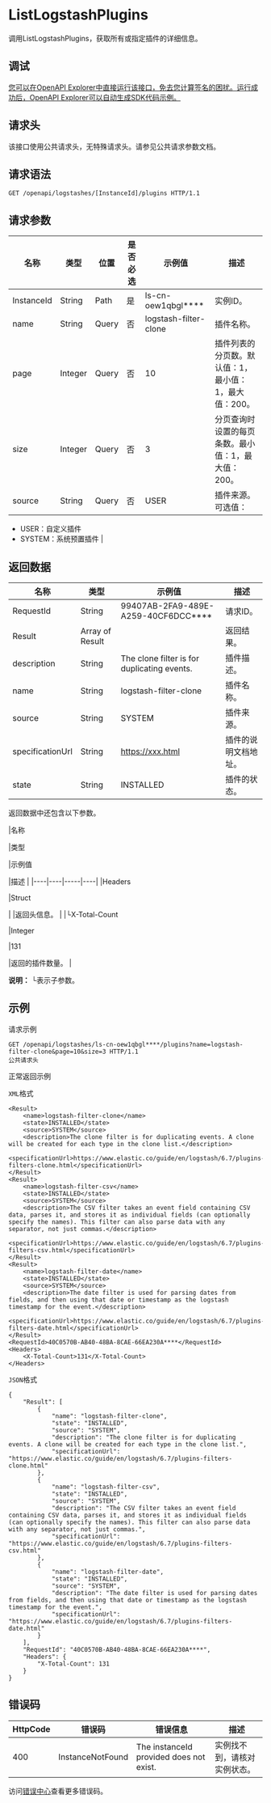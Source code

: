 # ListLogstashPlugins

调用ListLogstashPlugins，获取所有或指定插件的详细信息。

## 调试

[您可以在OpenAPI Explorer中直接运行该接口，免去您计算签名的困扰。运行成功后，OpenAPI Explorer可以自动生成SDK代码示例。](https://api.aliyun.com/#product=elasticsearch&api=ListLogstashPlugins&type=ROA&version=2017-06-13)

## 请求头

该接口使用公共请求头，无特殊请求头。请参见公共请求参数文档。

## 请求语法

```
GET /openapi/logstashes/[InstanceId]/plugins HTTP/1.1
```

## 请求参数

|名称|类型|位置|是否必选|示例值|描述|
|--|--|--|----|---|--|
|InstanceId|String|Path|是|ls-cn-oew1qbgl\*\*\*\*|实例ID。 |
|name|String|Query|否|logstash-filter-clone|插件名称。 |
|page|Integer|Query|否|10|插件列表的分页数。默认值：1，最小值：1，最大值：200。 |
|size|Integer|Query|否|3|分页查询时设置的每页条数。最小值：1，最大值：200。 |
|source|String|Query|否|USER|插件来源。可选值：

 -   USER：自定义插件
-   SYSTEM：系统预置插件 |

## 返回数据

|名称|类型|示例值|描述|
|--|--|---|--|
|RequestId|String|99407AB-2FA9-489E-A259-40CF6DCC\*\*\*\*|请求ID。 |
|Result|Array of Result| |返回结果。 |
|description|String|The clone filter is for duplicating events.|插件描述。 |
|name|String|logstash-filter-clone|插件名称。 |
|source|String|SYSTEM|插件来源。 |
|specificationUrl|String|https://xxx.html|插件的说明文档地址。 |
|state|String|INSTALLED|插件的状态。 |

返回数据中还包含以下参数。

|名称

|类型

|示例值

|描述 |
|----|----|-----|----|
|Headers

|Struct

| |返回头信息。 |
|└X-Total-Count

|Integer

|131

|返回的插件数量。 |

**说明：** └表示子参数。

## 示例

请求示例

```
GET /openapi/logstashes/ls-cn-oew1qbgl****/plugins?name=logstash-filter-clone&page=10&size=3 HTTP/1.1
公共请求头
```

正常返回示例

`XML`格式

```
<Result>
    <name>logstash-filter-clone</name>
    <state>INSTALLED</state>
    <source>SYSTEM</source>
    <description>The clone filter is for duplicating events. A clone will be created for each type in the clone list.</description>
    <specificationUrl>https://www.elastic.co/guide/en/logstash/6.7/plugins-filters-clone.html</specificationUrl>
</Result>
<Result>
    <name>logstash-filter-csv</name>
    <state>INSTALLED</state>
    <source>SYSTEM</source>
    <description>The CSV filter takes an event field containing CSV data, parses it, and stores it as individual fields (can optionally specify the names). This filter can also parse data with any separator, not just commas.</description>
    <specificationUrl>https://www.elastic.co/guide/en/logstash/6.7/plugins-filters-csv.html</specificationUrl>
</Result>
<Result>
    <name>logstash-filter-date</name>
    <state>INSTALLED</state>
    <source>SYSTEM</source>
    <description>The date filter is used for parsing dates from fields, and then using that date or timestamp as the logstash timestamp for the event.</description>
    <specificationUrl>https://www.elastic.co/guide/en/logstash/6.7/plugins-filters-date.html</specificationUrl>
</Result>
<RequestId>40C0570B-AB40-48BA-8CAE-66EA230A****</RequestId>
<Headers>
    <X-Total-Count>131</X-Total-Count>
</Headers>
```

`JSON`格式

```
{
	"Result": [
		{
			"name": "logstash-filter-clone",
			"state": "INSTALLED",
			"source": "SYSTEM",
			"description": "The clone filter is for duplicating events. A clone will be created for each type in the clone list.",
			"specificationUrl": "https://www.elastic.co/guide/en/logstash/6.7/plugins-filters-clone.html"
		},
		{
			"name": "logstash-filter-csv",
			"state": "INSTALLED",
			"source": "SYSTEM",
			"description": "The CSV filter takes an event field containing CSV data, parses it, and stores it as individual fields (can optionally specify the names). This filter can also parse data with any separator, not just commas.",
			"specificationUrl": "https://www.elastic.co/guide/en/logstash/6.7/plugins-filters-csv.html"
		},
		{
			"name": "logstash-filter-date",
			"state": "INSTALLED",
			"source": "SYSTEM",
			"description": "The date filter is used for parsing dates from fields, and then using that date or timestamp as the logstash timestamp for the event.",
			"specificationUrl": "https://www.elastic.co/guide/en/logstash/6.7/plugins-filters-date.html"
		}
	],
	"RequestId": "40C0570B-AB40-48BA-8CAE-66EA230A****",
	"Headers": {
		"X-Total-Count": 131
	}
}
```

## 错误码

|HttpCode|错误码|错误信息|描述|
|--------|---|----|--|
|400|InstanceNotFound|The instanceId provided does not exist.|实例找不到，请核对实例状态。|

访问[错误中心](https://error-center.aliyun.com/status/product/elasticsearch)查看更多错误码。

